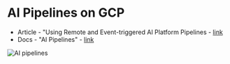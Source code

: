 # AI Pipelines on GCP

- Article - "Using Remote and Event-triggered AI Platform Pipelines - [link](https://cloud.google.com/blog/products/ai-machine-learning/using-remote-and-event-triggered-ai-platform-pipelines)
- Docs - "AI Pipelines" - [link](https://cloud.google.com/ai-platform/pipelines/docs/introduction)

![AI pipelines]()
